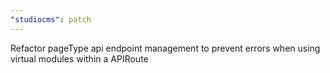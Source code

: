 ```yaml
---
"studiocms": patch
---
```


Refactor pageType api endpoint management to prevent errors when using virtual modules within a APIRoute
